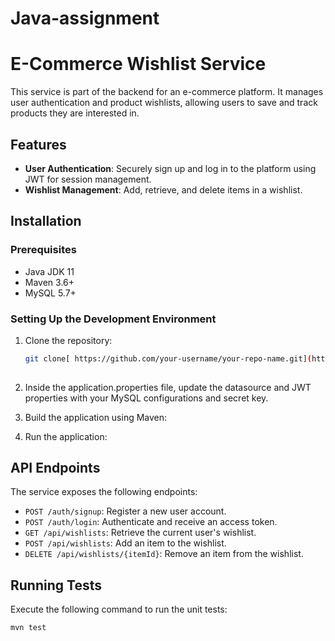 # Java-assignment
# E-Commerce Wishlist Service

This service is part of the backend for an e-commerce platform. It manages user authentication and product wishlists, allowing users to save and track products they are interested in.

## Features

- **User Authentication**: Securely sign up and log in to the platform using JWT for session management.
- **Wishlist Management**: Add, retrieve, and delete items in a wishlist.

## Installation

### Prerequisites

- Java JDK 11
- Maven 3.6+
- MySQL 5.7+

### Setting Up the Development Environment

1. Clone the repository:
   ```sh
   git clone[ https://github.com/your-username/your-repo-name.git](https://github.com/jayant00002/Java-assignment)
 

2. Inside the application.properties file, update the datasource and JWT properties with your MySQL configurations and secret key.

3. Build the application using Maven:

4. Run the application:

## API Endpoints

The service exposes the following endpoints:

- `POST /auth/signup`: Register a new user account.
- `POST /auth/login`: Authenticate and receive an access token.
- `GET /api/wishlists`: Retrieve the current user's wishlist.
- `POST /api/wishlists`: Add an item to the wishlist.
- `DELETE /api/wishlists/{itemId}`: Remove an item from the wishlist.

## Running Tests

Execute the following command to run the unit tests:
```sh
mvn test


